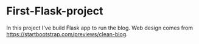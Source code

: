 # First-Flask-project
 In this project I've build Flask app to run the blog. Web design comes from https://startbootstrap.com/previews/clean-blog.
